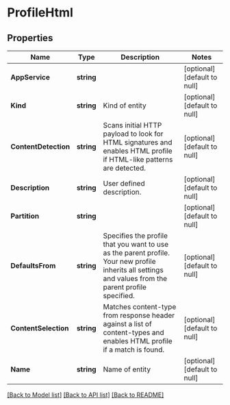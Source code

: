 # ProfileHtml

## Properties
Name | Type | Description | Notes
------------ | ------------- | ------------- | -------------
**AppService** | **string** |  | [optional] [default to null]
**Kind** | **string** | Kind of entity | [optional] [default to null]
**ContentDetection** | **string** | Scans initial HTTP payload to look for HTML signatures and enables HTML profile if HTML-like patterns are detected. | [optional] [default to null]
**Description** | **string** | User defined description. | [optional] [default to null]
**Partition** | **string** |  | [optional] [default to null]
**DefaultsFrom** | **string** | Specifies the profile that you want to use as the parent profile. Your new profile inherits all settings and values from the parent profile specified. | [optional] [default to null]
**ContentSelection** | **string** | Matches content-type from response header against a list of content-types and enables HTML profile if a match is found. | [optional] [default to null]
**Name** | **string** | Name of entity | [optional] [default to null]

[[Back to Model list]](../README.md#documentation-for-models) [[Back to API list]](../README.md#documentation-for-api-endpoints) [[Back to README]](../README.md)


